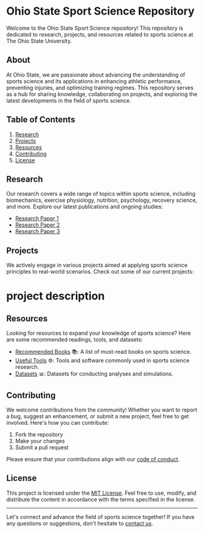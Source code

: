 # Ohio State Sport Science Repository

Welcome to the Ohio State Sport Science repository! This repository is dedicated to research, projects, and resources related to sports science at The Ohio State University.

## About

At Ohio State, we are passionate about advancing the understanding of sports science and its applications in enhancing athletic performance, preventing injuries, and optimizing training regimes. This repository serves as a hub for sharing knowledge, collaborating on projects, and exploring the latest developments in the field of sports science.

## Table of Contents

1. [Research](#research)
2. [Projects](#projects)
3. [Resources](#resources)
4. [Contributing](#contributing)
5. [License](#license)

## Research

Our research covers a wide range of topics within sports science, including biomechanics, exercise physiology, nutrition, psychology, recovery science, and more. Explore our latest publications and ongoing studies:

- [Research Paper 1](link_to_paper1)
- [Research Paper 2](link_to_paper2)
- [Research Paper 3](link_to_paper3)

## Projects

We actively engage in various projects aimed at applying sports science principles to real-world scenarios. Check out some of our current projects:

# project description

## Resources

Looking for resources to expand your knowledge of sports science? Here are some recommended readings, tools, and datasets:

- [Recommended Books](link_to_books) 📚: A list of must-read books on sports science.
- [Useful Tools](link_to_tools) ⚙️: Tools and software commonly used in sports science research.
- [Datasets](link_to_datasets) 📊: Datasets for conducting analyses and simulations.

## Contributing

We welcome contributions from the community! Whether you want to report a bug, suggest an enhancement, or submit a new project, feel free to get involved. Here's how you can contribute:

1. Fork the repository
2. Make your changes
3. Submit a pull request

Please ensure that your contributions align with our [code of conduct](link_to_code_of_conduct).

## License

This project is licensed under the [MIT License](LICENSE). Feel free to use, modify, and distribute the content in accordance with the terms specified in the license.

---

Let's connect and advance the field of sports science together! If you have any questions or suggestions, don't hesitate to [contact us](mailto:email@example.com).
